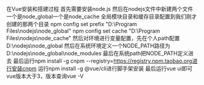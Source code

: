 在Vue安装和搭建过程
首先需要安装node.js
然后在nodejs文件中新建两个文件一个是node_global一个是node_cache
全局模块目录和缓存目录配置到我们刚才创建的那两个目录
npm config set prefix "D:\Program Files\nodejs\node_global"
npm config set cache "D:\Program Files\nodejs\node_cache"
然后对环境进行变量配置，先在个人path配置D:\nodejs\node_global
然后在系统环境定义一个NODE_PATH路径为D:\nodejs\node_global\node_modules 
最后在系统path把NODE_PATH定义进去
最后运行npm install -g cnpm --registry=https://registry.npm.taobao.org进行安装cnpm
运行npm install -g @vue/cli进行脚手架安装
最后运行vue ui即可vue版本大于3，版本查询vue -V

